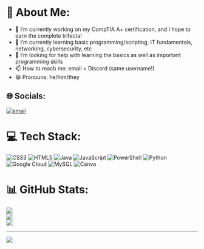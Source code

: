 # 💫 About Me:
- 🔭 I’m currently working on my CompTIA A+ certification, and I hope to earn the complete trifecta!<br>
- 🌱 I’m currently learning basic programming/scripting, IT fundamentals, networking, cybersecurity, etc<be>
- 🤔 I’m looking for help with learning the basics as well as important programming skills<be>
- 📫 How to reach me: email + Discord (same username!)<be>
- 😄 Pronouns: he/him/they


## 🌐 Socials:
[![email](https://img.shields.io/badge/Email-D14836?logo=gmail&logoColor=white)](mailto:mcallanta05@gmail.com) 

# 💻 Tech Stack:
![CSS3](https://img.shields.io/badge/css3-%231572B6.svg?style=for-the-badge&logo=css3&logoColor=white) ![HTML5](https://img.shields.io/badge/html5-%23E34F26.svg?style=for-the-badge&logo=html5&logoColor=white) ![Java](https://img.shields.io/badge/java-%23ED8B00.svg?style=for-the-badge&logo=openjdk&logoColor=white) ![JavaScript](https://img.shields.io/badge/javascript-%23323330.svg?style=for-the-badge&logo=javascript&logoColor=%23F7DF1E) ![PowerShell](https://img.shields.io/badge/PowerShell-%235391FE.svg?style=for-the-badge&logo=powershell&logoColor=white) ![Python](https://img.shields.io/badge/python-3670A0?style=for-the-badge&logo=python&logoColor=ffdd54) ![Google Cloud](https://img.shields.io/badge/GoogleCloud-%234285F4.svg?style=for-the-badge&logo=google-cloud&logoColor=white) ![MySQL](https://img.shields.io/badge/mysql-4479A1.svg?style=for-the-badge&logo=mysql&logoColor=white) ![Canva](https://img.shields.io/badge/Canva-%2300C4CC.svg?style=for-the-badge&logo=Canva&logoColor=white)
# 📊 GitHub Stats:
![](https://github-readme-stats.vercel.app/api?username=SomeMoePho&theme=tokyonight&hide_border=false&include_all_commits=false&count_private=false)<br/>
![](https://github-readme-streak-stats.herokuapp.com/?user=SomeMoePho&theme=tokyonight&hide_border=false)<br/>
![](https://github-readme-stats.vercel.app/api/top-langs/?username=SomeMoePho&theme=tokyonight&hide_border=false&include_all_commits=false&count_private=false&layout=compact)

---
[![](https://visitcount.itsvg.in/api?id=SomeMoePho&icon=0&color=0)](https://visitcount.itsvg.in)

<!-- Proudly created with GPRM ( https://gprm.itsvg.in ) -->
